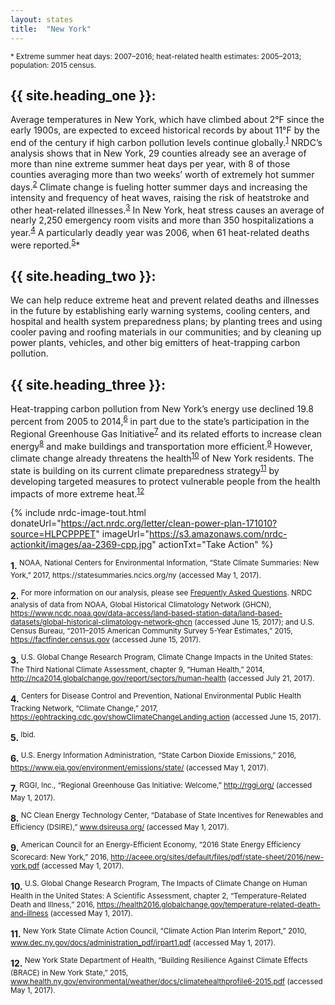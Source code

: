 ```yaml
---
layout: states
title:  "New York"
---
```

<sup>* Extreme summer heat days: 2007–2016; heat-related health estimates: 2005–2013; population: 2015 census.</sup>


## {{ site.heading_one }}:
Average temperatures in New York, which have climbed about 2°F since the early 1900s, are expected to exceed historical records by about 11°F by the end of the century if high carbon pollution levels continue globally.<sup>[1](#f1)</sup> NRDC’s analysis shows that in New York, 29 counties already see an average of more than nine extreme summer heat days per year, with 8 of those counties averaging more than two weeks’ worth of extremely hot summer days.<sup>[2](#f2)</sup> Climate change is fueling hotter summer days and increasing the intensity and frequency of heat waves, raising the risk of heatstroke and other heat-related illnesses.<sup>[3](#f3)</sup> In New York, heat stress causes an average of nearly 2,250 emergency room visits and more than 350 hospitalizations a year.<sup>[4](#f4)</sup> A particularly deadly year was 2006, when 61 heat-related deaths were reported.<sup>[5](#f5)</sup>*

## {{ site.heading_two }}:
We can help reduce extreme heat and prevent related deaths and illnesses in the future by establishing early warning systems, cooling centers, and hospital and health system preparedness plans; by planting trees and using cooler paving and roofing materials in our communities; and by cleaning up power plants, vehicles, and other big emitters of heat-trapping carbon pollution.

## {{ site.heading_three }}:
Heat-trapping carbon pollution from New York’s energy use declined 19.8 percent from 2005 to 2014,<sup>[6](#f6)</sup> in part due to the state’s participation in the Regional Greenhouse Gas Initiative<sup>[7](#f7)</sup> and its related efforts to increase clean energy<sup>[8](#f8)</sup> and make buildings and transportation more efficient.<sup>[9](#f9)</sup> However, climate change already threatens the health<sup>[10](#f10)</sup> of New York residents. The state is building on its current climate preparedness strategy<sup>[11](#f11)</sup> by developing targeted measures to protect vulnerable people from the health impacts of more extreme heat.<sup>[12](#f12)</sup>

{% include nrdc-image-tout.html donateUrl="https://act.nrdc.org/letter/clean-power-plan-171010?source=HLPCPPPET"
imageUrl="https://s3.amazonaws.com/nrdc-actionkit/images/aa-2369-cpp.jpg"
actionTxt="Take Action"
 %}



<footer>
<b id="f1">1.</b><sup> NOAA, National Centers for Environmental Information, “State Climate Summaries: New York,” 2017, https://statesummaries.ncics.org/ny (accessed May 1, 2017).</sup>

<b id="f2">2.</b><sup> For more information on our analysis, please see [Frequently Asked Questions](https://www.nrdc.org/resources/climate-change-and-health-extreme-heat-faqs). NRDC analysis of data from NOAA, Global Historical Climatology Network (GHCN), https://www.ncdc.noaa.gov/data-access/land-based-station-data/land-based-datasets/global-historical-climatology-network-ghcn (accessed June 15, 2017); and U.S. Census Bureau, “2011–2015 American Community Survey 5-Year Estimates,” 2015, https://factfinder.census.gov (accessed June 15, 2017).</sup>

<b id="f3">3.</b><sup> U.S. Global Change Research Program, Climate Change Impacts in the United States: The Third National Climate Assessment, chapter 9, “Human Health,” 2014, http://nca2014.globalchange.gov/report/sectors/human-health (accessed July 21, 2017).</sup>

<b id="f4">4.</b><sup> Centers for Disease Control and Prevention, National Environmental Public Health Tracking Network, “Climate Change,” 2017, https://ephtracking.cdc.gov/showClimateChangeLanding.action (accessed June 15, 2017).</sup>

<b id="f5">5.</b><sup> Ibid.</sup>

<b id="f6">6.</b><sup> U.S. Energy Information Administration, “State Carbon Dioxide Emissions,” 2016, https://www.eia.gov/environment/emissions/state/ (accessed May 1, 2017).</sup>

<b id="f7">7.</b><sup> RGGI, Inc., “Regional Greenhouse Gas Initiative: Welcome,” http://rggi.org/ (accessed May 1, 2017).</sup>

<b id="f8">8.</b><sup> NC Clean Energy Technology Center, “Database of State Incentives for Renewables and Efficiency (DSIRE),” www.dsireusa.org/ (accessed May 1, 2017).</sup>

<b id="f9">9.</b><sup> American Council for an Energy-Efficient Economy, “2016 State Energy Efficiency Scorecard: New York,” 2016, http://aceee.org/sites/default/files/pdf/state-sheet/2016/new-york.pdf (accessed May 1, 2017).</sup>

<b id="f10">10.</b><sup> U.S. Global Change Research Program, The Impacts of Climate Change on Human Health in the United States: A Scientific Assessment, chapter 2, “Temperature-Related Death and Illness,” 2016, https://health2016.globalchange.gov/temperature-related-death-and-illness (accessed May 1, 2017).</sup>

<b id="f11">11.</b><sup> New York State Climate Action Council, “Climate Action Plan Interim Report,” 2010, www.dec.ny.gov/docs/administration_pdf/irpart1.pdf (accessed May 1, 2017).</sup>

<b id="f12">12.</b><sup> New York State Department of Health, “Building Resilience Against Climate Effects (BRACE) in New York State,” 2015, www.health.ny.gov/environmental/weather/docs/climatehealthprofile6-2015.pdf (accessed May 1, 2017).</sup>
</footer>
